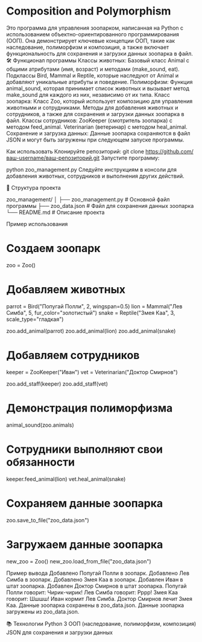# Composition and Polymorphism
Это программа для управления зоопарком, написанная на Python с использованием объектно-ориентированного программирования (ООП). Она демонстрирует ключевые концепции ООП, такие как наследование, полиморфизм и композиция, а также включает функциональность для сохранения и загрузки данных зоопарка в файл.  🛠️ Функционал программы Классы животных:  Базовый класс Animal с общими атрибутами (имя, возраст) и методами (make_sound, eat).  Подклассы Bird, Mammal и Reptile, которые наследуют от Animal и добавляют уникальные атрибуты и поведение.  Полиморфизм:  Функция animal_sound, которая принимает список животных и вызывает метод make_sound для каждого из них, независимо от их типа.  Класс зоопарка:  Класс Zoo, который использует композицию для управления животными и сотрудниками.  Методы для добавления животных и сотрудников, а также для сохранения и загрузки данных зоопарка в файл.  Классы сотрудников:  ZooKeeper (смотритель зоопарка) с методом feed_animal.  Veterinarian (ветеринар) с методом heal_animal.  Сохранение и загрузка данных:  Данные зоопарка сохраняются в файл JSON и могут быть загружены при следующем запуске программы.

Как использовать
Клонируйте репозиторий:
git clone https://github.com/ваш-username/ваш-репозиторий.git
Запустите программу:

python zoo_management.py
Следуйте инструкциям в консоли для добавления животных, сотрудников и выполнения других действий.

📂 Структура проекта

zoo_management/
│
├── zoo_management.py       # Основной файл программы
├── zoo_data.json           # Файл для сохранения данных зоопарка
└── README.md               # Описание проекта

Пример использования
# Создаем зоопарк
zoo = Zoo()

# Добавляем животных
parrot = Bird("Попугай Полли", 2, wingspan=0.5)
lion = Mammal("Лев Симба", 5, fur_color="золотистый")
snake = Reptile("Змея Каа", 3, scale_type="гладкая")

zoo.add_animal(parrot)
zoo.add_animal(lion)
zoo.add_animal(snake)

# Добавляем сотрудников
keeper = ZooKeeper("Иван")
vet = Veterinarian("Доктор Смирнов")

zoo.add_staff(keeper)
zoo.add_staff(vet)

# Демонстрация полиморфизма
animal_sound(zoo.animals)

# Сотрудники выполняют свои обязанности
keeper.feed_animal(lion)
vet.heal_animal(snake)

# Сохраняем данные зоопарка
zoo.save_to_file("zoo_data.json")

# Загружаем данные зоопарка
new_zoo = Zoo()
new_zoo.load_from_file("zoo_data.json")

Пример вывода
Добавлено Попугай Полли в зоопарк.
Добавлено Лев Симба в зоопарк.
Добавлено Змея Каа в зоопарк.
Добавлен Иван в штат зоопарка.
Добавлен Доктор Смирнов в штат зоопарка.
Попугай Полли говорит: Чирик-чирик!
Лев Симба говорит: Рррр!
Змея Каа говорит: Шшшш!
Иван кормит Лев Симба.
Доктор Смирнов лечит Змея Каа.
Данные зоопарка сохранены в zoo_data.json.
Данные зоопарка загружены из zoo_data.json.

📚 Технологии
Python 3
ООП (наследование, полиморфизм, композиция)
JSON для сохранения и загрузки данных
